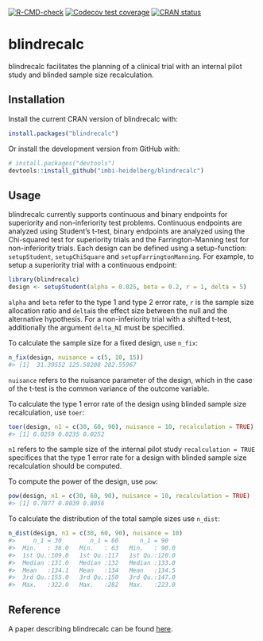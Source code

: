 
<!-- README.md is generated from README.Rmd. Please edit that file -->
<!-- badges: start -->

[![R-CMD-check](https://github.com/imbi-heidelberg/blindrecalc/actions/workflows/R-CMD-check.yaml/badge.svg)](https://github.com/imbi-heidelberg/blindrecalc/actions/workflows/R-CMD-check.yaml)
[![Codecov test
coverage](https://codecov.io/gh/imbi-heidelberg/blindrecalc/branch/master/graph/badge.svg)](https://app.codecov.io/gh/imbi-heidelberg/blindrecalc?branch=master)
[![CRAN
status](https://www.r-pkg.org/badges/version/blindrecalc)](https://cran.r-project.org/package=blindrecalc)
<!-- badges: end -->

# blindrecalc

blindrecalc facilitates the planning of a clinical trial with an
internal pilot study and blinded sample size recalculation.

## Installation

Install the current CRAN version of blindrecalc with:

``` r
install.packages("blindrecalc")
```

Or install the development version from GitHub with:

``` r
# install.packages("devtools")
devtools::install_github("imbi-heidelberg/blindrecalc")
```

## Usage

blindrecalc currently supports continuous and binary endpoints for
superiority and non-inferiority test problems. Continuous endpoints are
analyzed using Student’s t-test, binary endpoints are analyzed using the
Chi-squared test for superiority trials and the Farrington-Manning test
for non-inferiority trials. Each design can be defined using a
setup-function: `setupStudent`, `setupChiSquare` and
`setupFarringtonManning`. For example, to setup a superiority trial with
a continuous endpoint:

``` r
library(blindrecalc)
design <- setupStudent(alpha = 0.025, beta = 0.2, r = 1, delta = 5)
```

`alpha` and `beta` refer to the type 1 and type 2 error rate, `r` is the
sample size allocation ratio and `delta`is the effect size between the
null and the alternative hypothesis. For a non-inferiority trial with a
shifted t-test, additionally the argument `delta_NI` must be specified.

To calculate the sample size for a fixed design, use `n_fix`:

``` r
n_fix(design, nuisance = c(5, 10, 15))
#> [1]  31.39552 125.58208 282.55967
```

`nuisance` refers to the nuisance parameter of the design, which in the
case of the t-test is the common variance of the outcome variable.

To calculate the type 1 error rate of the design using blinded sample
size recalculation, use `toer`:

``` r
toer(design, n1 = c(30, 60, 90), nuisance = 10, recalculation = TRUE)
#> [1] 0.0259 0.0235 0.0252
```

`n1` refers to the sample size of the internal pilot study
`recalculation = TRUE` specifices that the type 1 error rate for a
design with blinded sample size recalculation should be computed.

To compute the power of the design, use `pow`:

``` r
pow(design, n1 = c(30, 60, 90), nuisance = 10, recalculation = TRUE)
#> [1] 0.7877 0.8039 0.8056
```

To calculate the distribution of the total sample sizes use `n_dist`:

``` r
n_dist(design, n1 = c(30, 60, 90), nuisance = 10)
#>     n_1 = 30        n_1 = 60      n_1 = 90    
#>  Min.   : 36.0   Min.   : 63   Min.   : 90.0  
#>  1st Qu.:109.0   1st Qu.:117   1st Qu.:120.0  
#>  Median :131.0   Median :132   Median :133.0  
#>  Mean   :134.1   Mean   :134   Mean   :134.5  
#>  3rd Qu.:155.0   3rd Qu.:150   3rd Qu.:147.0  
#>  Max.   :322.0   Max.   :282   Max.   :223.0
```

## Reference

A paper describing blindrecalc can be found
[here](https://journal.r-project.org/articles/RJ-2022-001/).
